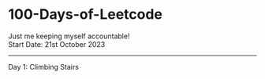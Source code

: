 # 100-Days-of-Leetcode
Just me keeping myself accountable!  
Start Date: 21st October 2023  

-------------------------------------
Day 1: Climbing Stairs  

